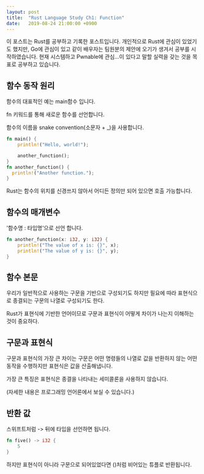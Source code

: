 ```yaml
---
layout: post 
title:  "Rust Language Study Ch1: Function"
date:   2019-08-24 21:00:00 +0900
---
```


이 포스트는 Rust를 공부하고 기록한 포스트입니다. 개인적으로 Rust에 관심이 있었기도 했지만, Go에 관심이 있고 같이 배우자는 팀원분의 제안에 오기가 생겨서 공부를 시작하였습니다. 현재 시스템하고 Pwnable에 관심…이 있다고 말할 실력을 갖는 것을 목표로 공부하고 있습니다.

## 함수 동작 원리

함수의 대표적인 예는 main함수 입니다.

fn 키워드를 통해 새로운 함수를 선언합니다.

함수의 이름을 snake convention(소문자 + _)을 사용합니다.

```rust
fn main() {
    println!("Hello, world!");

    another_function();
}
fn another_function() {
  println!("Another function.");
}
```

Rust는 함수의 위치를 신경쓰지 않아서 어디든 정의만 되어 있으면 호출 가능합니다.

## 함수의 매개변수

'함수명 : 타입명'으로 선언 합니다.

```rust
fn another_function(x: i32, y: i32) {
    println!("The value of x is: {}", x);
    println!("The value of y is: {}", y);
}
```

## 함수 본문

우리가 일반적으로 사용하는 구문을 기반으로 구성되기도 하지만 필요에 따라 표현식으로 종결되는 구문의 나열로 구성되기도 한다.

Rust가 표현식에 기반한 언어이므로 구문과 표현식이 어떻게 차이가 나는지 이해하는 것이 중요하다.

## 구문과 표현식

구문과 표현식의 가장 큰 차이는 구문은 어떤 명령들의 나열로 값을 반환하지 않는 어떤 동작을 수행하지만 표현식은 값을 산출해냅니다.

가장 큰 특징은 표현식은 종결을 나타내는 세미콜론을 사용하지 않습니다. 

(자세한 내용은 프로그래밍 언어론에서 보실 수 있습니다.)

## 반환 값

스위프트처럼 -> 뒤에 타입을 선언하면 됩니다.

```rust
fn five() -> i32 {
    5
}
```

하지만 표현식이 아니라 구문으로 되어있었다면 ()처럼 비어있는 튜플로 반환됩니다.

